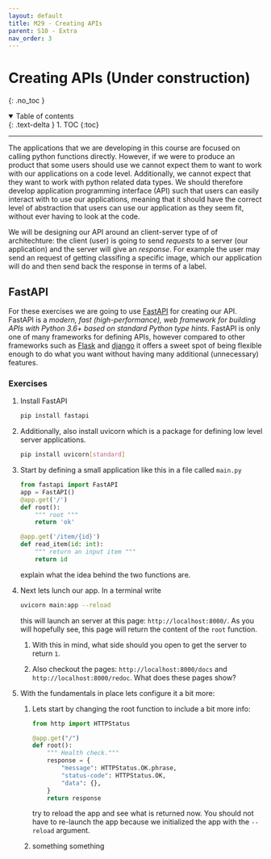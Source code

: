 ```yaml
---
layout: default
title: M29 - Creating APIs
parent: S10 - Extra
nav_order: 3
---
```


# Creating APIs (Under construction)
{: .no_toc }

<details open markdown="block">
  <summary>
    Table of contents
  </summary>
  {: .text-delta }
1. TOC
{:toc}
</details>

---

The applications that we are developing in this course are focused on calling python functions directly. However, if we were to produce an product that some users should use we cannot expect them to want to work with our applications on a code level. Additionally, we cannot expect that they want to work with python related data types. We should therefore develop application programming interface (API) such that users can easily interact with to use our applications, meaning that it should have the correct level of abstraction that users can use our application as they seem fit, without ever having to look at the code.

We will be designing our API around an client-server type of of architechture: the client (user) is going to send *requests* to a server (our application) and the server will give an *response*. For example the user may send an request of getting classifing a specific image, which our application will do and then send back the response in terms of a label.

## FastAPI

For these exercises we are going to use [FastAPI](https://fastapi.tiangolo.com/) for creating our API. FastAPI is a *modern, fast (high-performance), web framework for building APIs with Python 3.6+ based on standard Python type hints*. FastAPI is only one of many frameworks for defining APIs, however compared to other frameworks such as [Flask](https://flask.palletsprojects.com/en/2.0.x/) and [django](https://www.djangoproject.com/) it offers a sweet spot of being flexible enough to do what you want without having many additional (unnecessary) features. 

### Exercises

1. Install FastAPI
   ```bash
   pip install fastapi
   ```

2. Additionally, also install uvicorn which is a package for defining low level server applications. 
   ```bash
   pip install uvicorn[standard]
   ```

3. Start by defining a small application like this in a file called `main.py`
   ```python
   from fastapi import FastAPI
   app = FastAPI()
   @app.get('/')
   def root():
       """ root """
       return 'ok'

   @app.get('/item/{id}')
   def read_item(id: int):
       """ return an input item """
       return id
   ```
   explain what the idea behind the two functions are.

4. Next lets lunch our app. In a terminal write
   ```bash
   uvicorn main:app --reload
   ```
   this will launch an server at this page: `http://localhost:8000/`. As you will hopefully see, this
   page will return the content of the `root` function. 
   
   1. With this in mind, what side should you open to get the server to return `1`.

   2. Also checkout the pages: `http://localhost:8000/docs` and `http://localhost:8000/redoc`. What does
      these pages show?

5. With the fundamentals in place lets configure it a bit more:

   1. Lets start by changing the root function to include a bit more info:
      ```python
      from http import HTTPStatus

      @app.get("/")
      def root():
          """ Health check."""
          response = {
              "message": HTTPStatus.OK.phrase,
              "status-code": HTTPStatus.OK,
              "data": {},
          }
          return response
      ```
      try to reload the app and see what is returned now. You should not have to re-launch the app because we
      initialized the app with the `--reload` argument. 

   2. something something

  



